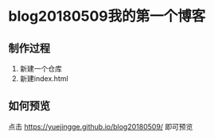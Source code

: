 # blog20180509我的第一个博客

## 制作过程

1. 新建一个仓库
2. 新建index.html

## 如何预览

点击 https://yuejingge.github.io/blog20180509/ 即可预览
